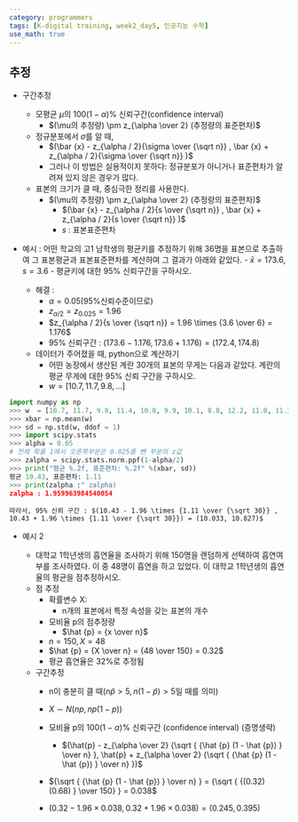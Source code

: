```yaml
---
category: programmers
tags: [K-digital training, week2_day5, 인공지능 수학]
use_math: true
---
```


## 추정

- 구간추정
    - 모평균 $\mu$의 $100(1-\alpha)\%$ 신뢰구간(confidence interval)
        - $(\mu의 추정량) \pm z_{\alpha \over 2} (추정량의 표준편차)$
    - 정규분포에서 $\sigma$를 알 때,
        - $(\bar {x} - z_{\alpha / 2}{\sigma \over {\sqrt n}}  ,  \bar {x} + z_{\alpha / 2}{\sigma \over {\sqrt n}} )$
        - 그러나 이 방법은 실용적이지 못하다: 정규분포가 아니거나 표준편차가 알려져 있지 않은 경우가 많다.
    - 표본의 크기가 클 때, 중심극한 정리를 사용한다.
        - $(\mu의 추정량) \pm z_{\alpha \over 2} (추정량의 표준편차)$ 
            - $(\bar {x} - z_{\alpha / 2}{s \over {\sqrt n}}  ,  \bar {x} + z_{\alpha / 2}{s \over {\sqrt n}} )$
            - $s$ : 표본표준편차

- 예시 : 어떤 학교의 고1 남학생의 평균키를 추정하기 위해 36명을 표본으로 추출하여 그 표본평균과 표본표준편차를 계산하여 그 결과가 아래와 같았다.
        - $\bar {x} = 173.6, s = 3.6$
        - 평균키에 대한 95% 신뢰구간을 구하시오.
    - 해결 :
        - $\alpha = 0.05$(95%신뢰수준이므로)
        - $z_{\alpha / 2} = z_{0.025} = 1.96$
        - $z_{\alpha / 2}{s \over {\sqrt n}} = 1.96 \times {3.6 \over 6} = 1.176$
        - 95% 신뢰구간 : $(173.6 - 1.176, 173.6 + 1.176) = (172.4, 174.8)$
    - 데이터가 주어졌을 때, python으로 계산하기
        - 어떤 농장에서 생산된 계란 30개의 표본의 무게는 다음과 같았다. 계란의 평균 무게에 대한 95% 신뢰 구간을 구하시오.
        - $w = [10.7, 11.7, 9.8, ...]$
```python
import numpy as np
>>> w  = [10.7, 11.7, 9.8, 11.4, 10.8, 9.9, 10.1, 8.8, 12.2, 11.0, 11.3, 11.1, 10.3, 10.0, 9.9, 11.1, 11.7, 11.5, 9.1, 10.3, 8.6, 12.1, 10.0, 13.0, 9.2, 9.8, 9.3, 9.4, 9.6, 9.2]
>>> xbar = np.mean(w)
>>> sd = np.std(w, ddof = 1)
>>> import scipy.stats
>>> alpha = 0.05
# 전체 확률 1에서 오른쪽부분은 0.025를 뺀 부분의 z값
>>> zalpha = scipy.stats.norm.ppf(1-alpha/2)
>>> print("평균 %.2f, 표준편차: %.2f" %(xbar, sd))
평균 10.43, 표준편차: 1.11
>>> print(zalpha :" zalpha)
zalpha : 1.959963984540054
```
    따라서, 95% 신뢰 구간 : $(10.43 - 1.96 \times {1.11 \over {\sqrt 30}} , 10.43 + 1.96 \times {1.11 \over {\sqrt 30}}) = (10.033, 10.827)$

- 예시 2

    - 대학교 1학년생의 흡연율을 조사하기 위해 150명을 랜덤하게 선택하여 흡연여부를 조사하였다. 이 중 48명이 흡연을 하고 있었다. 이 대학교 1학년생의 흡연율의 평균을 점추정하시오.
    - 점 추정
        - 확률변수 X:
            - n개의 표본에서 특정 속성을 갖는 표본의 개수
        - 모비율 p의 점추정량
            - $\hat {p} = {x \over n}$
        - $n = 150, X=48$
        - $\hat {p} = {X \over n} = {48 \over 150} = 0.32$
        - 평균 흡연율은 32%로 추정됨
    - 구간추정
        - n이 충분히 클 때($n\hat{p} \gt 5, n(1-{\hat p }) \gt 5$일 때를 의미)
        - $X \sim N(np,np(1-p))$
        - 모비율 p의 $100(1-\alpha)\%$ 신뢰구간 (confidence interval) (증명생략)
            - $(\hat{p} - z_{\alpha \over 2} {\sqrt { {\hat {p} (1 - \hat {p}) } \over n} }, \hat{p} + z_{\alpha \over 2} {\sqrt { {\hat {p} (1 - \hat {p}) } \over n} })$

        - ${\sqrt { {\hat {p} (1 - \hat {p}) } \over n} } = {\sqrt { {(0.32) (0.68) } \over 150} } = 0.038$
        - $(0.32 - 1.96 \times 0.038, 0.32 + 1.96 \times 0.038) = (0.245, 0.395)$